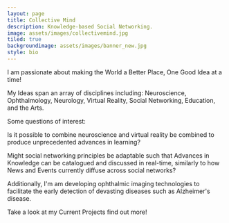 ```yaml
---
layout: page
title: Collective Mind
description: Knowledge-based Social Networking.
image: assets/images/collectivemind.jpg
tiled: true
backgroundimage: assets/images/banner_new.jpg
style: bio
---
```

I am passionate about making the World a Better Place, One Good Idea at a time! 

My Ideas span an array of disciplines including: Neuroscience, Ophthalmology, 
Neurology, Virtual Reality, Social Networking, Education, and the Arts.

Some questions of interest: 

Is it possible to combine neuroscience and virtual reality be combined to produce unprecedented advances 
in learning? 

Might social networking principles be adaptable such that Advances in Knowledge can be 
catalogued and discussed in real-time, similarly to how News and Events currently diffuse across social networks? 

Additionally, I'm am developing ophthalmic imaging technologies to facilitate the early detection 
of devasting diseases such as Alzheimer's disease.

Take a look at my Current Projects find out more!